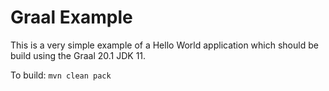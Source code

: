 # Graal Example

This is a very simple example of a Hello World application which should be build using the Graal 20.1 JDK 11.

To build: `mvn clean pack`